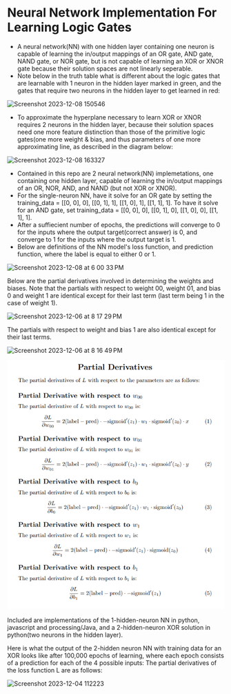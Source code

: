 # Neural Network Implementation For Learning Logic Gates

- A neural network(NN) with one hidden layer containing one neuron is capable of learning the in/output mappings of an OR gate, AND gate, NAND gate, or NOR gate, but is not capable of learning an XOR or XNOR gate because their solution spaces are not linearly seperable.
- Note below in the truth table what is different about the logic gates that are learnable with 1 neuron in the hidden layer marked in green, and the gates that require two neurons in the hidden layer to get learned in red:
  
![Screenshot 2023-12-08 150546](https://github.com/ReidHoneycutt/Neural-Network-Implementation-For-Simple-Logic-Gates/assets/30945205/ebd2790a-54df-45d1-a808-8559fd86217c)
  
- To approximate the hyperplane necessary to learn XOR or XNOR requires 2 neurons in the hidden layer, because their solution spaces need one more feature distinction than those of the primitive logic gates(one more weight & bias, and thus parameters of one more approximating line, as described in the diagram below:

![Screenshot 2023-12-08 163327](https://github.com/ReidHoneycutt/Neural-Network-Implementation-For-Simple-Logic-Gates/assets/30945205/ee659c6b-78d6-44d1-bad3-4739918431e1)

- Contained in this repo are 2 neural network(NN) implemetations, one containing one hidden layer, capable of learning the in/output mappings of an OR, NOR, AND, and NAND (but not XOR or XNOR). 
- For the single-neuron NN, have it solve for an OR gate by setting the training_data  = [[0, 0], 0],  [[0, 1], 1], [[1, 0], 1], [[1, 1], 1]. To have it solve for an AND gate, set training_data = [[0, 0], 0],  [[0, 1], 0], [[1, 0], 0], [[1, 1], 1].
- After a suffiecient number of epochs, the predictions will converge to 0 for the inputs where the output target(correct answer) is 0, and converge to 1 for the inputs where the output target is 1.
- Below are definitions of the NN model's loss function, and prediction function, where the label is equal to either 0 or 1.
  
<img width="876" alt="Screenshot 2023-12-08 at 6 00 33 PM" src="https://github.com/ReidHoneycutt/Neural-Network-Implementation-For-Simple-Logic-Gates/assets/30945205/db4457ff-394d-4ceb-bd3e-152a5c8d4a0b">
 
Below are the partial derivatives involved in determining the weights and biases. Note that the partials with respect to weight 00, weight 01, and bias 0 and weight 1 are identical except for their last term (last term being 1 in the case of weight 1).

<img width="472" alt="Screenshot 2023-12-06 at 8 17 29 PM" src="https://github.com/ReidHoneycutt/Neural-Network-Implementation-For-Simple-Logic-Gates/assets/30945205/6dc539f8-9066-4f6a-9216-a4ad8dba1d4f">

The partials with respect to weight and bias 1 are also identical except for their last terms.
 
<img width="343" alt="Screenshot 2023-12-06 at 8 16 49 PM" src="https://github.com/ReidHoneycutt/Neural-Network-Implementation-For-Simple-Logic-Gates/assets/30945205/6d964d67-676b-44b0-9372-03d2596e8a99">

![Alt text](partial_derivatives.png)

  Included are implementations of the 1-hidden-neuron NN in python, javascript and processing/Java, and a 2-hidden-neuron XOR solution in python(two neurons in the hidden layer).

  
 Here is what the output of the 2-hidden neuron NN with training data for an XOR looks like after 100,000 epochs of learning, where each epoch consists of a prediction for each of the 4 possible inputs: 
  The partial derivatives of the loss function L are as follows:
  
![Screenshot 2023-12-04 112223](https://github.com/ReidHoneycutt/Neural-Network-Implementation-For-Simple-Logic-Gates/assets/30945205/3743b458-488a-4038-b2e2-da4a8849f049)
